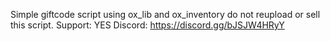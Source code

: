 Simple giftcode script using ox_lib and ox_inventory do not reupload or sell this script. 
Support: YES
Discord: https://discord.gg/bJSJW4HRyY
